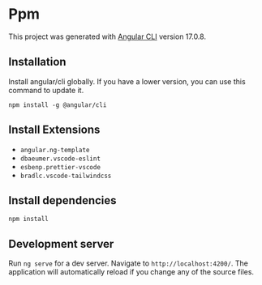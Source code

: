 # Ppm

This project was generated with [Angular CLI](https://github.com/angular/angular-cli) version 17.0.8.

## Installation

Install angular/cli globally. If you have a lower version, you can use this command to update it.

```
npm install -g @angular/cli
```

## Install Extensions
  - `angular.ng-template`
  - `dbaeumer.vscode-eslint`
  - `esbenp.prettier-vscode`
  - `bradlc.vscode-tailwindcss`

## Install dependencies

```
npm install
```

## Development server

Run `ng serve` for a dev server. Navigate to `http://localhost:4200/`. The application will automatically reload if you change any of the source files.
